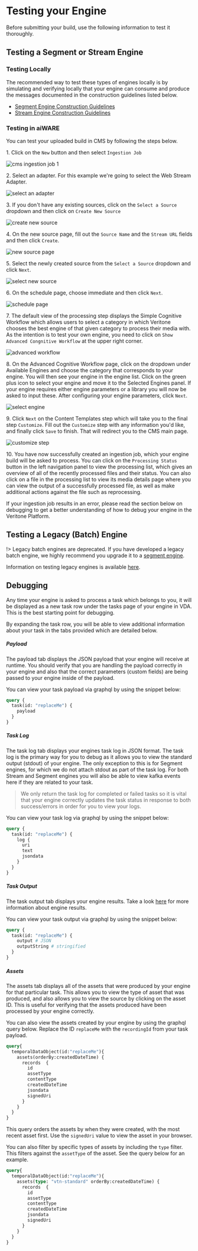 # Testing your Engine

Before submitting your build, use the following information to test it thoroughly.

## Testing a Segment or Stream Engine

### Testing Locally

The recommended way to test these types of engines locally is by simulating and verifying locally that your engine can consume and produce the messages documented in the construction guidelines listed below.

* [Segment Engine Construction Guidelines](engines/processing-modes/segment-processing/)
* [Stream Engine Construction Guidelines](engines/processing-modes/stream-processing/)

### Testing in aiWARE

You can test your uploaded build in CMS by following the steps below.


1\. Click on the `New` button and then select `Ingestion Job`

![cms ingestion job 1](images/cms-ingestion-job-1.png)


2\. Select an adapter. For this example we're going to select the Web Stream Adapter.


![select an adapter](images/select-an-adapter.png)

3\. If you don't have any existing sources, click on the `Select a Source` dropdown and then click on `Create New Source`


![create new source](images/create-new-source.png)

4\. On the new source page, fill out the `Source Name` and the `Stream URL` fields and then click `Create`.


![new source page](images/new-source-page.png)

5\. Select the newly created source from the `Select a Source` dropdown and click `Next`.


![select new source](images/select-new-source.png)


6\. On the schedule page, choose immediate and then click `Next`.


![schedule page](images/schedule-page.png)


7\. The default view of the processing step displays the Simple Cognitive Workflow which allows users to select a category in which Veritone chooses the best engine of that given category to process their media with. As the intention is to test your own engine, you need to click on `Show Advanced Congnitive Workflow` at the upper right corner.

![advanced workflow](images/advanced-workflow.png)


8\. On the Advanced Cognitive Workflow page, click on the dropdown under Available Engines and choose the category that corresponds to your engine. You will then see your engine in the engine list. Click on the green plus icon to select your engine and move it to the Selected Engines panel. If your engine requires either engine parameters or a library you will now be asked to input these. After configuring your engine parameters, click `Next`.

![select engine](images/select-engine.png)

9\. Click `Next` on the Content Templates step which will take you to the final step `Customize`. Fill out the `Customize` step with any information you'd like, and finally click `Save` to finish.  That will redirect you to the CMS main page.


![customize step](images/customize-step.png)


10\. You have now successfully created an ingestion job, which your engine build will be asked to process. You can click on the `Processing Status` button in the left navigation panel to view the processing list, which gives an overview of all of the recently processed files and their status. You can also click on a file in the processing list to view its media details page where you can view the output of a successfully processed file, as well as make additional actions against the file such as reprocessing.

If your ingestion job results in an error, please read the section below on debugging to get a better understanding of how to debug your engine in the Veritone Platform.

## Testing a Legacy (Batch) Engine

!> Legacy batch engines are deprecated.
If you have developed a legacy batch engine, we highly recommend you upgrade it to a [segment engine](engines/processing-modes/segment-processing/).

Information on testing legacy engines is available [here](engines/testing-and-debugging/batch-engines/). 

## Debugging

Any time your engine is asked to process a task which belongs to you, it will be displayed as a new task row under the tasks page of your engine in VDA. This is the best starting point for debugging.

By expanding the task row, you will be able to view additional information about your task in the tabs provided which are detailed below.

##### Payload

The payload tab displays the JSON payload that your engine will receive at runtime. You should verify that you are handling the payload correctly in your engine and also that the correct parameters (custom fields) are being passed to your engine inside of the payload.

You can view your task payload via graphql by using the snippet below:

```graphql
query {
  task(id: "replaceMe") {
    payload
  }
}
```

##### Task Log

The task log tab displays your engines task log in JSON format.
The task log is the primary way for you to debug as it allows you to view the standard output (stdout) of your engine.
The only exception to this is for Segment engines, for which we do not attach stdout as part of the task log.
For both Stream and Segment engines you will also be able to view kafka events here if they are related to your task.

> We only return the task log for completed or failed tasks so it is vital that your engine correctly updates the task status in response to both success/errors in order for you to view your logs.


You can view your task log via graphql by using the snippet below:

```graphql
query {
  task(id: "replaceMe") {
    log {
      uri
      text
      jsondata
    }
  }
}
```


##### Task Output
The task output tab displays your engine results. Take a look [here](apis/tutorials/engine-results?id=uploading-engine-results) for more information about engine results.

You can view your task output via graphql by using the snippet below:

```graphql
query {
  task(id: "replaceMe") {
    output # JSON
    outputString # stringified
  }
}
```

##### Assets
The assets tab displays all of the assets that were produced by your engine for that particular task. This allows you to view the type of asset that was produced, and also allows you to view the source by clicking on the asset ID. This is useful for verifying that the assets produced have been processed by your engine correctly.

You can also view the assets created by your engine by using the graphql query below.  Replace the ID `replaceMe` with the `recordingId` from your task payload.

```graphql
query{
  temporalDataObject(id:"replaceMe"){
    assets(orderBy:createdDateTime) {
      records  {
        id
        assetType
        contentType
        createdDateTime
        jsondata
        signedUri
      }
    }
  }
}
```

This query orders the assets by when they were created, with the most recent asset first. Use the `signedUri` value to view the asset in your browser.

You can also filter by specific types of assets by including the `type` filter. This filters against the `assetType` of the asset. See the query below for an example.

```graphql
query{
  temporalDataObject(id:"replaceMe"){
    assets(type: "vtn-standard" orderBy:createdDateTime) {
      records  {
        id
        assetType
        contentType
        createdDateTime
        jsondata
        signedUri
      }
    }
  }
}
```
